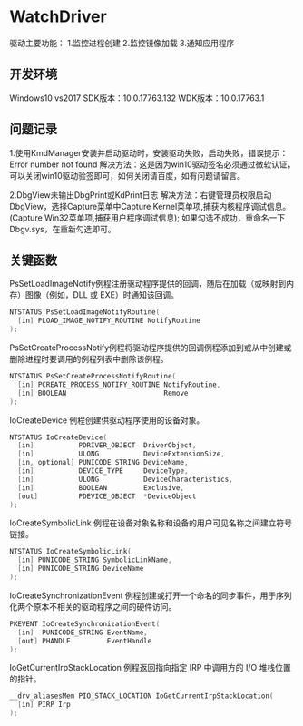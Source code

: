 # WatchDriver
驱动主要功能：
1.监控进程创建
2.监控镜像加载
3.通知应用程序

## 开发环境

Windows10 vs2017 SDK版本：10.0.17763.132 WDK版本：10.0.17763.1

## 问题记录
1.使用KmdManager安装并启动驱动时，安装驱动失败，启动失败，错误提示：Error number not found 解决方法：这是因为win10驱动签名必须通过微软认证，可以关闭win10驱动验签即可，如何关闭请百度，如有问题请留言。  

2.DbgView未输出DbgPrint或KdPrint日志 解决方法：右键管理员权限启动DbgView，选择Capture菜单中Capture Kernel菜单项,捕获内核程序调试信息。(Capture Win32菜单项,捕获用户程序调试信息); 如果勾选不成功，重命名一下Dbgv.sys，在重新勾选即可。

## 关键函数
PsSetLoadImageNotify例程注册驱动程序提供的回调，随后在加载（或映射到内存）图像（例如，DLL 或 EXE）时通知该回调。
```c
NTSTATUS PsSetLoadImageNotifyRoutine(
  [in] PLOAD_IMAGE_NOTIFY_ROUTINE NotifyRoutine
);
```

PsSetCreateProcessNotify例程将驱动程序提供的回调例程添加到或从中创建或删除进程时要调用的例程列表中删除该例程。
```c
NTSTATUS PsSetCreateProcessNotifyRoutine(
  [in] PCREATE_PROCESS_NOTIFY_ROUTINE NotifyRoutine,
  [in] BOOLEAN                        Remove
);
```

IoCreateDevice 例程创建供驱动程序使用的设备对象。
```c
NTSTATUS IoCreateDevice(
  [in]           PDRIVER_OBJECT  DriverObject,
  [in]           ULONG           DeviceExtensionSize,
  [in, optional] PUNICODE_STRING DeviceName,
  [in]           DEVICE_TYPE     DeviceType,
  [in]           ULONG           DeviceCharacteristics,
  [in]           BOOLEAN         Exclusive,
  [out]          PDEVICE_OBJECT  *DeviceObject
);
```

IoCreateSymbolicLink 例程在设备对象名称和设备的用户可见名称之间建立符号链接。
```c
NTSTATUS IoCreateSymbolicLink(
  [in] PUNICODE_STRING SymbolicLinkName,
  [in] PUNICODE_STRING DeviceName
);
```

IoCreateSynchronizationEvent 例程创建或打开一个命名的同步事件，用于序列化两个原本不相关的驱动程序之间的硬件访问。
```c
PKEVENT IoCreateSynchronizationEvent(
  [in]  PUNICODE_STRING EventName,
  [out] PHANDLE         EventHandle
);
```

IoGetCurrentIrpStackLocation 例程返回指向指定 IRP 中调用方的 I/O 堆栈位置的指针。
```c
__drv_aliasesMem PIO_STACK_LOCATION IoGetCurrentIrpStackLocation(
  [in] PIRP Irp
);
```